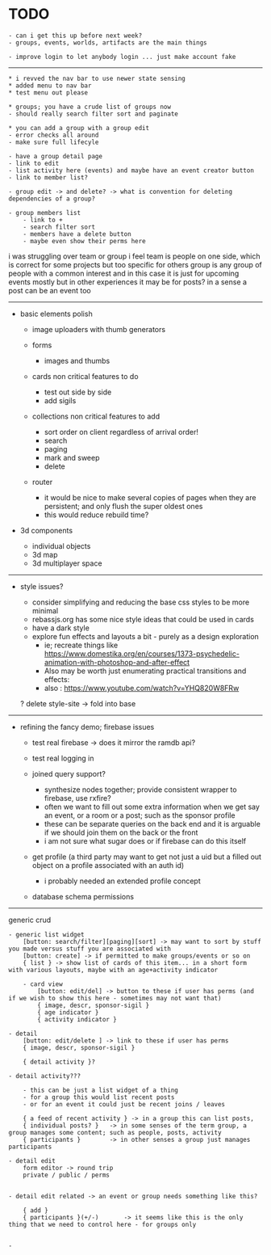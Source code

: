 
# TODO

	- can i get this up before next week?
	- groups, events, worlds, artifacts are the main things

	- improve login to let anybody login ... just make account fake

**********************

	* i revved the nav bar to use newer state sensing
	* added menu to nav bar
	* test menu out please

	* groups; you have a crude list of groups now
	- should really search filter sort and paginate

	* you can add a group with a group edit
	- error checks all around
	- make sure full lifecyle

	- have a group detail page
	- link to edit
	- list activity here (events) and maybe have an event creator button
	- link to member list?

	- group edit -> and delete? -> what is convention for deleting dependencies of a group?

	- group members list
		- link to +
		- search filter sort
		- members have a delete button
		- maybe even show their perms here

i was struggling over team or group
i feel team is people on one side, which is correct for some projects but too specific for others
group is any group of people with a common interest
and in this case it is just for upcoming events mostly
but in other experiences it may be for posts? in a sense a post can be an event too


**********************


- basic elements polish
	- image uploaders with thumb generators

	- forms
		- images and thumbs

	- cards non critical features to do
		- test out side by side
		- add sigils

	- collections non critical features to add
		- sort order on client regardless of arrival order!
		- search
		- paging
		- mark and sweep
		- delete

	- router
		- it would be nice to make several copies of pages when they are persistent; and only flush the super oldest ones
		- this would reduce rebuild time?

- 3d components
	- individual objects
	- 3d map
	- 3d multiplayer space

***************************

- style issues?

	- consider simplifying and reducing the base css styles to be more minimal
	- rebassjs.org has some nice style ideas that could be used in cards
	- have a dark style
	- explore fun effects and layouts a bit - purely as a design exploration
		- ie; recreate things like https://www.domestika.org/en/courses/1373-psychedelic-animation-with-photoshop-and-after-effect
		- Also may be worth just enumerating practical transitions and effects:
		- also : https://www.youtube.com/watch?v=YHQ820W8FRw

	? delete style-site -> fold into base

******************************

- refining the fancy demo; firebase issues

	- test real firebase -> does it mirror the ramdb api?
	- test real logging in

	- joined query support?
		- synthesize nodes together; provide consistent wrapper to firebase, use rxfire?
		- often we want to fill out some extra information when we get say an event, or a room or a post; such as the sponsor profile
		- these can be separate queries on the back end and it is arguable if we should join them on the back or the front
		- i am not sure what sugar does or if firebase can do this itself

	- get profile (a third party may want to get not just a uid but a filled out object on a profile associated with an auth id)
		- i probably needed an extended profile concept

	- database schema permissions

************************

generic crud

	- generic list widget
		[button: search/filter][paging][sort] -> may want to sort by stuff you made versus stuff you are associated with
		[button: create] -> if permitted to make groups/events or so on
		{ list } -> show list of cards of this item... in a short form with various layouts, maybe with an age+activity indicator

		- card view
			[button: edit/del] -> button to these if user has perms (and if we wish to show this here - sometimes may not want that)
			{ image, descr, sponsor-sigil }
			{ age indicator }
			{ activity indicator }

	- detail
		[button: edit/delete ] -> link to these if user has perms
		{ image, descr, sponsor-sigil }

		{ detail activity }?

	- detail activity???

		- this can be just a list widget of a thing
		- for a group this would list recent posts
		- or for an event it could just be recent joins / leaves

		{ a feed of recent activity } -> in a group this can list posts, 
		{ individual posts? }	-> in some senses of the term group, a group manages some content; such as people, posts, activity
		{ participants }		-> in other senses a group just manages participants

	- detail edit
		form editor -> round trip
		private / public / perms


	- detail edit related -> an event or group needs something like this?

		{ add }
		{ participants }(+/-) 		-> it seems like this is the only thing that we need to control here - for groups only


	- 


